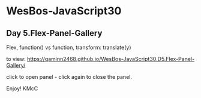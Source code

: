 # WesBos-JavaScript30

## Day 5.Flex-Panel-Gallery

Flex, function() vs function, transform: translate(y)

to view: https://qaminn2468.github.io/WesBos-JavaScript30.D5.Flex-Panel-Gallery/

click to open panel - click again to close the panel.

Enjoy!
KMcC
